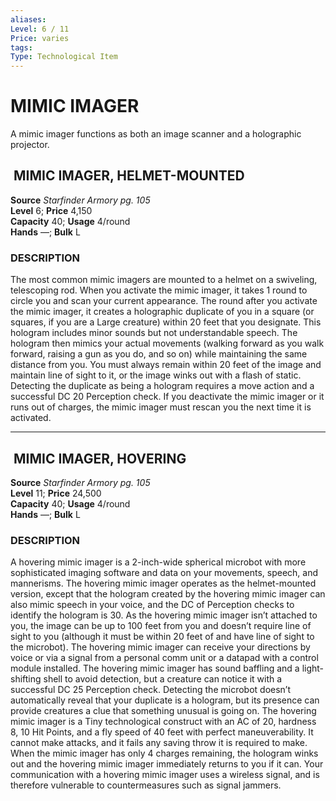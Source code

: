 ```yaml
---
aliases: 
Level: 6 / 11
Price: varies 
tags: 
Type: Technological Item
---
```


# MIMIC IMAGER

A mimic imager functions as both an image scanner and a holographic projector.  

##  MIMIC IMAGER, HELMET-MOUNTED

**Source** _Starfinder Armory pg. 105_  
**Level** 6; **Price** 4,150  
**Capacity** 40; **Usage** 4/round  
**Hands** —; **Bulk** L

### DESCRIPTION

The most common mimic imagers are mounted to a helmet on a swiveling, telescoping rod. When you activate the mimic imager, it takes 1 round to circle you and scan your current appearance. The round after you activate the mimic imager, it creates a holographic duplicate of you in a square (or squares, if you are a Large creature) within 20 feet that you designate. This hologram includes minor sounds but not understandable speech. The hologram then mimics your actual movements (walking forward as you walk forward, raising a gun as you do, and so on) while maintaining the same distance from you. You must always remain within 20 feet of the image and maintain line of sight to it, or the image winks out with a flash of static. Detecting the duplicate as being a hologram requires a move action and a successful DC 20 Perception check. If you deactivate the mimic imager or it runs out of charges, the mimic imager must rescan you the next time it is activated.

---

##  MIMIC IMAGER, HOVERING

**Source** _Starfinder Armory pg. 105_  
**Level** 11; **Price** 24,500  
**Capacity** 40; **Usage** 4/round  
**Hands** —; **Bulk** L

### DESCRIPTION

A hovering mimic imager is a 2-inch-wide spherical microbot with more sophisticated imaging software and data on your movements, speech, and mannerisms. The hovering mimic imager operates as the helmet-mounted version, except that the hologram created by the hovering mimic imager can also mimic speech in your voice, and the DC of Perception checks to identify the hologram is 30. As the hovering mimic imager isn’t attached to you, the image can be up to 100 feet from you and doesn’t require line of sight to you (although it must be within 20 feet of and have line of sight to the microbot). The hovering mimic imager can receive your directions by voice or via a signal from a personal comm unit or a datapad with a control module installed. The hovering mimic imager has sound baffling and a light-shifting shell to avoid detection, but a creature can notice it with a successful DC 25 Perception check. Detecting the microbot doesn’t automatically reveal that your duplicate is a hologram, but its presence can provide creatures a clue that something unusual is going on. The hovering mimic imager is a Tiny technological construct with an AC of 20, hardness 8, 10 Hit Points, and a fly speed of 40 feet with perfect maneuverability. It cannot make attacks, and it fails any saving throw it is required to make. When the mimic imager has only 4 charges remaining, the hologram winks out and the hovering mimic imager immediately returns to you if it can. Your communication with a hovering mimic imager uses a wireless signal, and is therefore vulnerable to countermeasures such as signal jammers.